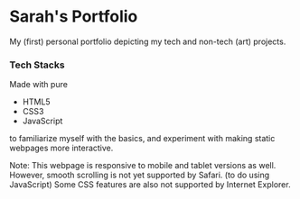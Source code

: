 # Sarah's Portfolio
My (first) personal portfolio depicting my tech and non-tech (art) projects.

### Tech Stacks
Made with pure
- HTML5
- CSS3
- JavaScript

to familiarize myself with the basics, and experiment with making static webpages more interactive.

Note: This webpage is responsive to mobile and tablet versions as well. However, smooth scrolling is not yet supported by Safari. (to do using JavaScript) Some CSS features are also not supported by Internet Explorer.
